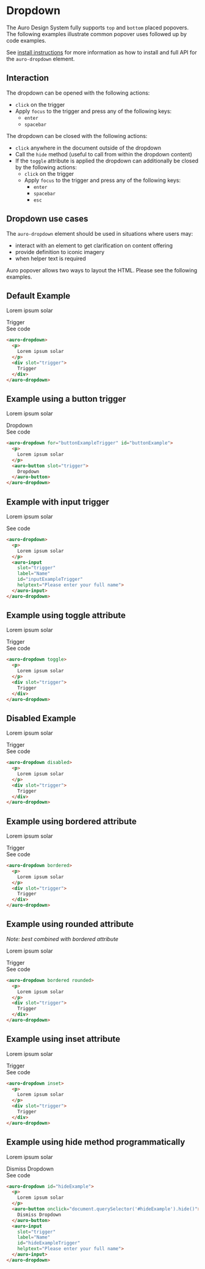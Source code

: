 # Dropdown

The Auro Design System fully supports `top` and `bottom` placed popovers. The following examples illustrate common popover uses followed up by code examples.

See [install instructions](https://auro.alaskaair.com/components/auro/popover/install) for more information as how to install and full API for the `auro-dropdown` element.

## Interaction

The dropdown can be opened with the following actions:

- `click` on the trigger
- Apply `focus` to the trigger and press any of the following keys:
  - `enter`
  - `spacebar`

The dropdown can be closed with the following actions:

- `click` anywhere in the document outside of the dropdown
- Call the `hide` method (useful to call from within the dropdown content)
- If the `toggle` attribute is applied the dropdown can additionally be closed by the following actions:
  - `click` on the trigger
  - Apply `focus` to the trigger and press any of the following keys:
    - `enter`
    - `spacebar`
    - `esc`

## Dropdown use cases

The `auro-dropdown` element should be used in situations where users may:

* interact with an element to get clarification on content offering
* provide definition to iconic imagery
* when helper text is required

Auro popover allows two ways to layout the HTML. Please see the following examples.

## Default Example

<div class="exampleWrapper" style="overflow: unset">
  <auro-dropdown>
    <p>
      Lorem ipsum solar
    </p>
    <div slot="trigger">
      Trigger
    </div>
  </auro-dropdown>
</div>

<auro-accordion lowProfile justifyRight>
  <span slot="trigger">See code</span>

  ```html
  <auro-dropdown>
    <p>
      Lorem ipsum solar
    </p>
    <div slot="trigger">
      Trigger
    </div>
  </auro-dropdown>
  ```

</auro-accordion>

## Example using a button trigger

<div class="exampleWrapper" style="overflow: unset">
  <auro-dropdown>
    <p>
      Lorem ipsum solar
    </p>
    <auro-button slot="trigger">
      Dropdown
    </auro-button>
  </auro-dropdown>
</div>

<auro-accordion lowProfile justifyRight>
  <span slot="trigger">See code</span>

  ```html
  <auro-dropdown for="buttonExampleTrigger" id="buttonExample">
    <p>
      Lorem ipsum solar
    </p>
    <auro-button slot="trigger">
      Dropdown
    </auro-button>
  </auro-dropdown>
  ```

</auro-accordion>

## Example with input trigger

<div class="exampleWrapper" style="overflow: unset">
  <auro-dropdown>
    <p>
      Lorem ipsum solar
    </p>
    <auro-input
      slot="trigger"
      label="Name"
      id="inputExampleTrigger"
      helptext="Please enter your full name">
    </auro-input>
  </auro-dropdown>
</div>

<auro-accordion lowProfile justifyRight>
  <span slot="trigger">See code</span>

  ```html
  <auro-dropdown>
    <p>
      Lorem ipsum solar
    </p>
    <auro-input
      slot="trigger"
      label="Name"
      id="inputExampleTrigger"
      helptext="Please enter your full name">
    </auro-input>
  </auro-dropdown>
  ```

</auro-accordion>

## Example using toggle attribute

<div class="exampleWrapper" style="overflow: unset">
  <auro-dropdown toggle>
    <p>
      Lorem ipsum solar
    </p>
    <div slot="trigger">
      Trigger
    </div>
  </auro-dropdown>
</div>

<auro-accordion lowProfile justifyRight>
  <span slot="trigger">See code</span>

  ```html
  <auro-dropdown toggle>
    <p>
      Lorem ipsum solar
    </p>
    <div slot="trigger">
      Trigger
    </div>
  </auro-dropdown>
  ```

</auro-accordion>

## Disabled Example

<div class="exampleWrapper" style="overflow: unset">
  <auro-dropdown disabled>
    <p>
      Lorem ipsum solar
    </p>
    <div slot="trigger">
      Trigger
    </div>
  </auro-dropdown>
</div>

<auro-accordion lowProfile justifyRight>
  <span slot="trigger">See code</span>

  ```html
  <auro-dropdown disabled>
    <p>
      Lorem ipsum solar
    </p>
    <div slot="trigger">
      Trigger
    </div>
  </auro-dropdown>
  ```

</auro-accordion>

## Example using bordered attribute

<div class="exampleWrapper" style="overflow: unset">
  <auro-dropdown bordered>
    <p>
      Lorem ipsum solar
    </p>
    <div slot="trigger">
      Trigger
    </div>
  </auro-dropdown>
</div>

<auro-accordion lowProfile justifyRight>
  <span slot="trigger">See code</span>

  ```html
  <auro-dropdown bordered>
    <p>
      Lorem ipsum solar
    </p>
    <div slot="trigger">
      Trigger
    </div>
  </auro-dropdown>
  ```

</auro-accordion>

## Example using rounded attribute

_Note: best combined with bordered attribute_

<div class="exampleWrapper" style="overflow: unset">
  <auro-dropdown bordered rounded>
    <p>
      Lorem ipsum solar
    </p>
    <div slot="trigger">
      Trigger
    </div>
  </auro-dropdown>
</div>

<auro-accordion lowProfile justifyRight>
  <span slot="trigger">See code</span>

  ```html
  <auro-dropdown bordered rounded>
    <p>
      Lorem ipsum solar
    </p>
    <div slot="trigger">
      Trigger
    </div>
  </auro-dropdown>
  ```

</auro-accordion>

## Example using inset attribute

<div class="exampleWrapper" style="overflow: unset">
  <auro-dropdown inset>
    <p>
      Lorem ipsum solar
    </p>
    <div slot="trigger">
      Trigger
    </div>
  </auro-dropdown>
</div>

<auro-accordion lowProfile justifyRight>
  <span slot="trigger">See code</span>

  ```html
  <auro-dropdown inset>
    <p>
      Lorem ipsum solar
    </p>
    <div slot="trigger">
      Trigger
    </div>
  </auro-dropdown>
  ```

</auro-accordion>

## Example using hide method programmatically

<div class="exampleWrapper" style="overflow: unset">
  <auro-dropdown id="hideExample">
    <p>
      Lorem ipsum solar
    </p>
    <auro-button onclick="document.querySelector('#hideExample').hide()">
      Dismiss Dropdown
    </auro-button>
    <auro-input
      slot="trigger"
      label="Name"
      id="hideExampleTrigger"
      helptext="Please enter your full name">
    </auro-input>
  </auro-dropdown>
</div>

<auro-accordion lowProfile justifyRight>
  <span slot="trigger">See code</span>

  ```html
  <auro-dropdown id="hideExample">
    <p>
      Lorem ipsum solar
    </p>
    <auro-button onclick="document.querySelector('#hideExample').hide()">
      Dismiss Dropdown
    </auro-button>
    <auro-input
      slot="trigger"
      label="Name"
      id="hideExampleTrigger"
      helptext="Please enter your full name">
    </auro-input>
  </auro-dropdown>
  ```

</auro-accordion>
